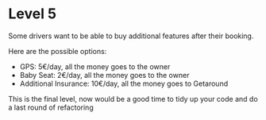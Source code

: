 # Level 5

Some drivers want to be able to buy additional features after their booking.

Here are the possible options:

- GPS: 5€/day, all the money goes to the owner
- Baby Seat: 2€/day, all the money goes to the owner
- Additional Insurance: 10€/day, all the money goes to Getaround

This is the final level, now would be a good time to tidy up your code and do a last round of refactoring
